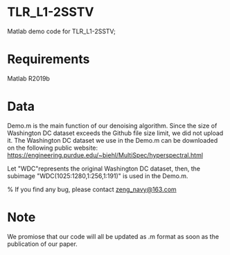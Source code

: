 # TLR_L1-2SSTV
Matlab demo code for TLR_L1-2SSTV;
# Requirements 
Matlab R2019b
# Data
Demo.m is the main function of our denoising algorithm.
Since the size of Washington DC dataset exceeds the Github file size limit, we did not upload it.
The Washington DC dataset we use in the Demo.m can be downloaded on the following public website:
https://engineering.purdue.edu/~biehl/MultiSpec/hyperspectral.html

Let "WDC"represents the original Washington DC dataset, then, the
subimage "WDC(1025:1280,1:256,1:191)" is used in the Demo.m.

% If you find any bug, please contact zeng_navy@163.com
# Note
We promiose that our code will all be updated as .m format as soon as the publication of our paper.
